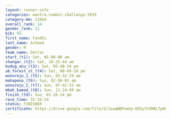 ```yaml
---
layout: runner-info 
categories: mantra-summit-challenge-2019 
category-km: 116km 
overall_rank: 14
gender_rank: 11
bib: 93
first_name: Fandhi
last_name: Achmad
gender: M
team_name: Detrac
start_(t1): Sat, 05-00-00 am
changar_(t2): Sat, 10-25-44 am
budug_asu_(t3): Sat, 05-48-34 pm
ub_forest_st_(t4): Sat, 08-09-18 pm
wonorejo_1_(t5): Sun, 03-32-29 am
mahapena_(t6): Sun, 02-58-02 am
wonorejo_2_(t7): Sun, 07-42-23 am
mbah_kamad_(t8): Sun, 11-24-49 am
finish_(t9): Sun, 01-26-24 pm
race_time: 32-26-24
status: FINISHER
certificate: https-//drive.google.com/file/d/1aaqWDPzmXp-E03y7nSMAL7p06FI79Smg/view?usp=sharing
---
```

